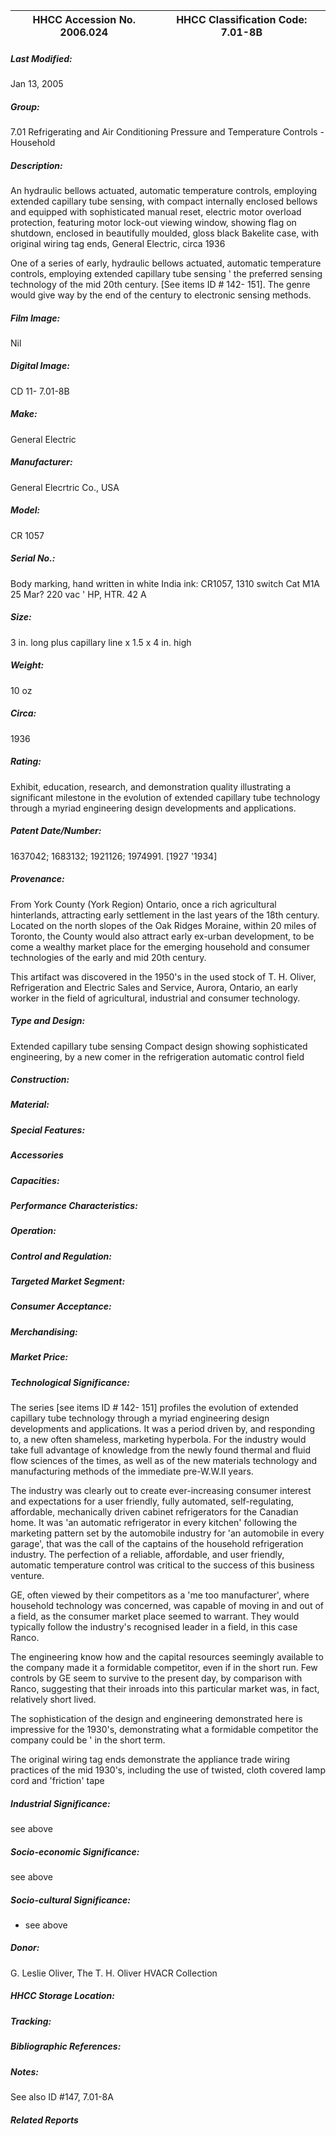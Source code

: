 | **HHCC Accession No. 2006.024** |**HHCC Classification Code:  7.01-8B**|
| ----------- | ----------- |

##### Last Modified:
Jan 13, 2005

##### Group:
7.01 Refrigerating and Air Conditioning Pressure and Temperature Controls - Household

##### Description:
An hydraulic bellows actuated, automatic temperature controls, employing extended capillary tube sensing, with compact internally enclosed bellows and equipped with sophisticated manual reset, electric motor overload protection, featuring motor lock-out viewing window, showing flag on shutdown, enclosed in beautifully moulded, gloss black Bakelite case, with original wiring tag ends, General Electric, circa 1936


One of a series of early, hydraulic bellows actuated, automatic temperature controls, employing extended capillary tube sensing ' the preferred sensing technology of the mid 20th century. [See items ID # 142- 151]. The genre would give way by the end of the century to electronic sensing methods.

##### Film Image:
Nil

##### Digital Image:
CD 11- 7.01-8B

##### Make:
General Electric

##### Manufacturer:
General Elecrtric Co., USA

##### Model:
CR 1057

##### Serial No.:
Body marking, hand written in white India ink:
CR1057, 1310 switch 
Cat M1A 25
Mar? 220 vac
' HP, HTR. 42 A

##### Size:
3 in. long plus capillary line x 1.5 x 4 in. high

##### Weight:
10 oz

##### Circa:
1936

##### Rating:
Exhibit, education, research, and demonstration quality illustrating a significant milestone in the evolution of extended capillary tube technology through a myriad engineering design developments and applications.

##### Patent Date/Number:
1637042; 1683132; 1921126; 1974991. [1927 '1934]

##### Provenance:
From York County (York Region) Ontario, once a rich agricultural hinterlands, attracting early settlement in the last years of the 18th century. Located on the north slopes of the Oak Ridges Moraine, within 20 miles of Toronto, the County would also attract early ex-urban development, to be come a wealthy market place for the emerging household and consumer technologies of the early and mid 20th century. 

This artifact was discovered in the 1950's in the used stock of T. H. Oliver, Refrigeration and Electric Sales and Service, Aurora, Ontario, an early worker in the field of agricultural, industrial and consumer technology.

##### Type and Design:
Extended capillary tube sensing
Compact design showing sophisticated engineering, by a new comer in the refrigeration automatic control field

##### Construction:


##### Material:


##### Special Features:


##### Accessories


##### Capacities:


##### Performance Characteristics:


##### Operation:


##### Control and Regulation:


##### Targeted Market Segment:


##### Consumer Acceptance:


##### Merchandising:


##### Market Price:


##### Technological Significance:
The series [see items ID # 142- 151] profiles the evolution of extended capillary tube technology through a myriad engineering design developments and applications. It was a period driven by, and responding to, a new often shameless, marketing hyperbola. For the industry would take full advantage of knowledge from the newly found thermal and fluid flow sciences of the times, as well as of the new materials technology and manufacturing methods of the immediate pre-W.W.II years. 

The industry was clearly out to create ever-increasing consumer interest and expectations for a user friendly, fully automated, self-regulating, affordable, mechanically driven cabinet refrigerators for the Canadian home. It was 'an automatic refrigerator in every kitchen' following the marketing pattern set by the automobile industry for 'an automobile in every garage', that was the call of the captains of the household refrigeration industry. The perfection of a reliable, affordable, and user friendly, automatic temperature control was critical to the success of this business venture.    

GE, often viewed by their competitors as a 'me too manufacturer', where household technology was concerned, was capable of moving in and out of a field, as the consumer market place seemed to warrant. They would typically follow the industry's recognised leader in a field, in this case Ranco. 

The engineering know how and the capital resources seemingly available to the company made it a formidable competitor, even if in the short run. Few controls by GE seem to survive to the present day, by comparison with Ranco, suggesting that their inroads into this particular market was, in fact, relatively short lived. 

The sophistication of the design and engineering demonstrated here is impressive for the 1930's, demonstrating what a formidable competitor the company could be ' in the short term.

The original wiring tag ends demonstrate the appliance trade wiring practices of the mid 1930's, including the use of twisted, cloth covered lamp cord and 'friction' tape

##### Industrial Significance:
see above

##### Socio-economic Significance:
see above

##### Socio-cultural Significance:
- see above

##### Donor:
G. Leslie Oliver, The T. H. Oliver HVACR Collection

##### HHCC Storage Location:


##### Tracking:


##### Bibliographic References:


##### Notes:
See also ID #147, 7.01-8A

##### Related Reports

